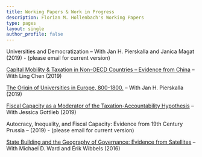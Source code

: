 ```yaml
---
title: Working Papers & Work in Progress
description: Florian M. Hollenbach's Working Papers
type: pages
layout: single
author_profile: false
---
```


Universities and Democratization – With Jan H. Pierskalla and Janica Magat (2019) - (please email for current version)

[Capital Mobility & Taxation in Non-OECD Countries – Evidence from China](../papers/Hollenbach_Chen_2019.pdf) – With Ling Chen (2019)

[The Origin of Universities in Europe, 800-1800.](../papers/Hollenbach_Pierskalla_2019.pdf) – With Jan H. Pierskalla (2019)

[Fiscal Capacity as a Moderator of the Taxation-Accountability Hypothesis](../papers/Gottlieb_Hollenbach_2019.pdf) – With Jessica Gottlieb (2019)

Autocracy, Inequality, and Fiscal Capacity: Evidence from 19th Century Prussia – (2019) - (please email for current version)

[State Building and the Geography of Governance: Evidence from Satellites](../papers/Hollenbach_Ward_Wibbels_2016.pdf) – With Michael D. Ward and Erik Wibbels (2016)



